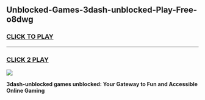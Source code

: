 
## Unblocked-Games-3dash-unblocked-Play-Free-o8dwg
<h3>
<a href="https://premium76.site?title=3dash-unblocked&ref=18A1">CLICK TO PLAY</a></h3>
<hr>

<h3>
<a href="https://premium76.site?title=3dash-unblocked&ref=18A1">CLICK 2 PLAY</a>
  
</h3>

<a href="https://premium76.site?title=3dash-unblocked&ref=18A1"><img src="https://clearcache.store/games.png"></a>


**3dash-unblocked games unblocked: Your Gateway to Fun and Accessible Online Gaming**
